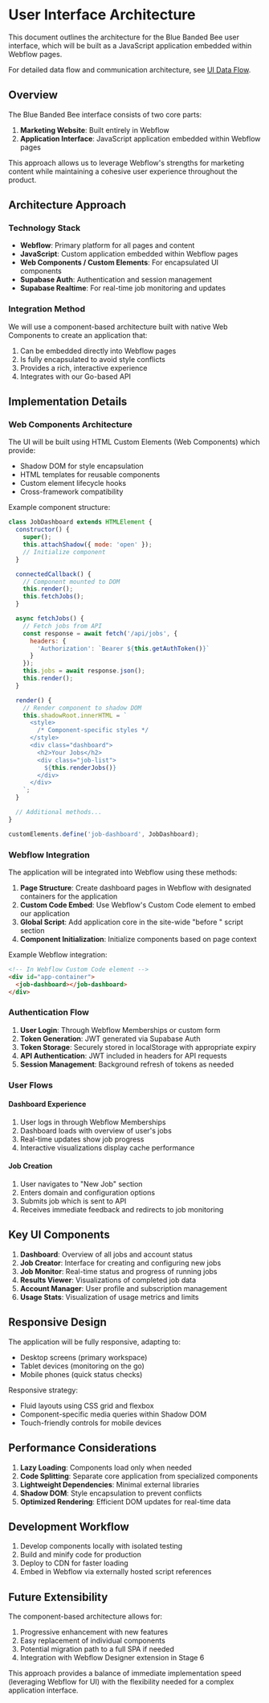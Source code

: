 # User Interface Architecture

This document outlines the architecture for the Blue Banded Bee user interface, which will be built as a JavaScript application embedded within Webflow pages.

For detailed data flow and communication architecture, see [UI Data Flow](./ui-data-flow.md).

## Overview

The Blue Banded Bee interface consists of two core parts:
1. **Marketing Website**: Built entirely in Webflow
2. **Application Interface**: JavaScript application embedded within Webflow pages

This approach allows us to leverage Webflow's strengths for marketing content while maintaining a cohesive user experience throughout the product.

## Architecture Approach

### Technology Stack

- **Webflow**: Primary platform for all pages and content
- **JavaScript**: Custom application embedded within Webflow pages
- **Web Components / Custom Elements**: For encapsulated UI components
- **Supabase Auth**: Authentication and session management
- **Supabase Realtime**: For real-time job monitoring and updates

### Integration Method

We will use a component-based architecture built with native Web Components to create an application that:

1. Can be embedded directly into Webflow pages
2. Is fully encapsulated to avoid style conflicts
3. Provides a rich, interactive experience
4. Integrates with our Go-based API

## Implementation Details

### Web Components Architecture

The UI will be built using HTML Custom Elements (Web Components) which provide:

- Shadow DOM for style encapsulation
- HTML templates for reusable components
- Custom element lifecycle hooks
- Cross-framework compatibility

Example component structure:
```javascript
class JobDashboard extends HTMLElement {
  constructor() {
    super();
    this.attachShadow({ mode: 'open' });
    // Initialize component
  }

  connectedCallback() {
    // Component mounted to DOM
    this.render();
    this.fetchJobs();
  }

  async fetchJobs() {
    // Fetch jobs from API
    const response = await fetch('/api/jobs', {
      headers: {
        'Authorization': `Bearer ${this.getAuthToken()}`
      }
    });
    this.jobs = await response.json();
    this.render();
  }

  render() {
    // Render component to shadow DOM
    this.shadowRoot.innerHTML = `
      <style>
        /* Component-specific styles */
      </style>
      <div class="dashboard">
        <h2>Your Jobs</h2>
        <div class="job-list">
          ${this.renderJobs()}
        </div>
      </div>
    `;
  }

  // Additional methods...
}

customElements.define('job-dashboard', JobDashboard);
```

### Webflow Integration

The application will be integrated into Webflow using these methods:

1. **Page Structure**: Create dashboard pages in Webflow with designated containers for the application
2. **Custom Code Embed**: Use Webflow's Custom Code element to embed our application
3. **Global Script**: Add application core in the site-wide "before </body>" script section
4. **Component Initialization**: Initialize components based on page context

Example Webflow integration:
```html
<!-- In Webflow Custom Code element -->
<div id="app-container">
  <job-dashboard></job-dashboard>
</div>
```

### Authentication Flow

1. **User Login**: Through Webflow Memberships or custom form
2. **Token Generation**: JWT generated via Supabase Auth
3. **Token Storage**: Securely stored in localStorage with appropriate expiry
4. **API Authentication**: JWT included in headers for API requests
5. **Session Management**: Background refresh of tokens as needed

### User Flows

#### Dashboard Experience
1. User logs in through Webflow Memberships
2. Dashboard loads with overview of user's jobs
3. Real-time updates show job progress
4. Interactive visualizations display cache performance

#### Job Creation
1. User navigates to "New Job" section
2. Enters domain and configuration options
3. Submits job which is sent to API
4. Receives immediate feedback and redirects to job monitoring

## Key UI Components

1. **Dashboard**: Overview of all jobs and account status
2. **Job Creator**: Interface for creating and configuring new jobs
3. **Job Monitor**: Real-time status and progress of running jobs
4. **Results Viewer**: Visualizations of completed job data
5. **Account Manager**: User profile and subscription management
6. **Usage Stats**: Visualization of usage metrics and limits

## Responsive Design

The application will be fully responsive, adapting to:
- Desktop screens (primary workspace)
- Tablet devices (monitoring on the go)
- Mobile phones (quick status checks)

Responsive strategy:
- Fluid layouts using CSS grid and flexbox
- Component-specific media queries within Shadow DOM
- Touch-friendly controls for mobile devices

## Performance Considerations

1. **Lazy Loading**: Components load only when needed
2. **Code Splitting**: Separate core application from specialized components
3. **Lightweight Dependencies**: Minimal external libraries
4. **Shadow DOM**: Style encapsulation to prevent conflicts
5. **Optimized Rendering**: Efficient DOM updates for real-time data

## Development Workflow

1. Develop components locally with isolated testing
2. Build and minify code for production
3. Deploy to CDN for faster loading
4. Embed in Webflow via externally hosted script references

## Future Extensibility

The component-based architecture allows for:
1. Progressive enhancement with new features
2. Easy replacement of individual components
3. Potential migration path to a full SPA if needed
4. Integration with Webflow Designer extension in Stage 6

This approach provides a balance of immediate implementation speed (leveraging Webflow for UI) with the flexibility needed for a complex application interface.